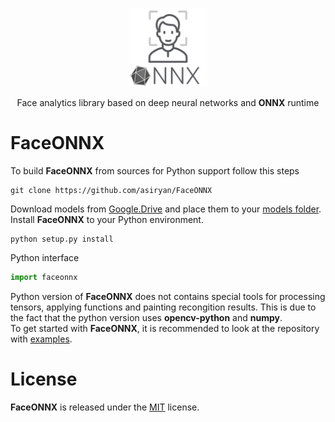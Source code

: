 <p align="center"><img width="25%" src="FaceONNX.png" /></p>
<p align="center"> Face analytics library based on deep neural networks and <b>ONNX</b> runtime </p>  

# FaceONNX
To build **FaceONNX** from sources for Python support follow this steps
```
git clone https://github.com/asiryan/FaceONNX
```
Download models from [Google.Drive](https://drive.google.com/drive/folders/1gh1E0yWqgzRX3Cxsp_EtZ2BAVOxyVAPb?usp=sharing) and place them to your [models folder](faceonnx/models).  
Install **FaceONNX** to your Python environment.  
```
python setup.py install
```
Python interface  
```python
import faceonnx
```
Python version of **FaceONNX** does not contains special tools for processing tensors, applying functions and painting recongition results. This is due to the fact that the python version uses **opencv-python** and **numpy**.  
To get started with **FaceONNX**, it is recommended to look at the repository with [examples](examples).  

# License
**FaceONNX** is released under the [MIT](LICENSE) license.
